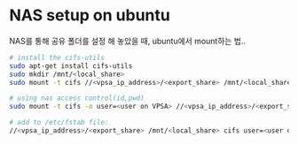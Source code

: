 # NAS setup on ubuntu 
NAS를 통해 공유 폴더를 설정 해 놓았을 때, ubuntu에서 mount하는 법..  


```bash
# install the cifs-utils
sudo apt-get install cifs-utils
sudo mkdir /mnt/<local_share>
sudo mount -t cifs //<vpsa_ip_address>/<export_share> /mnt/<local_share>

# using nas access control(id,pwd)
sudo mount -t cifs -o user=<user on VPSA> //<vpsa_ip_address>/<export_share> /mnt/<local_share>

# add to /etc/fstab file:
//<vpsa_ip_address>/<export_share> /mnt/<local_share> cifs user=<user on VPSA>,pass=<passwd on VPSA>,file_mode=0777,dir_mode=0777 0 0
```
